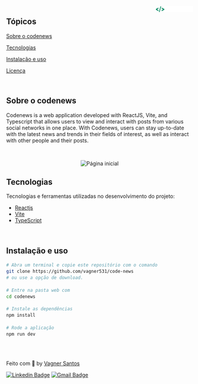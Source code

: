 
<img align="right" src="src/assets/logo-git.png" width="100px" alt="twitter">

## Tópicos 

[Sobre o codenews](#sobre-o-codenews)

[Tecnologias](#tecnologias)

[Instalação e uso](#instalação-e-uso)

[Licença](#licença)

<br>

## Sobre o codenews

Codenews is a web application developed with ReactJS, Vite, and Typescript that allows users to view and interact with posts from various social networks in one place. With Codenews, users can stay up-to-date with the latest news and trends in their fields of interest, as well as interact with other people and their posts.

<br>

<p align="center">
   <img src="https://user-images.githubusercontent.com/36738524/231910025-45672d26-d72e-423a-8834-28dc8d10a152.png" alt="Página inicial">
</p>

## Tecnologias

Tecnologias e ferramentas utilizadas no desenvolvimento do projeto:

- [Reactjs](https://react.dev/)
- [Vite](https://vitejs.dev/)
- [TypeScript](https://www.typescriptlang.org/)

<br>

## Instalação e uso

```bash
# Abra um terminal e copie este repositório com o comando
git clone https://github.com/vagner531/code-news
# ou use a opção de download.

# Entre na pasta web com 
cd codenews

# Instale as dependências
npm install

# Rode a aplicação
npm run dev
```

<br>


<br>


Feito com :blue_heart: by [Vagner Santos](https://github.com/vagner531)

[![Linkedin Badge](https://img.shields.io/badge/-Vagner%20Santos-0d99ff?style=flat-square&logo=Linkedin&logoColor=white&link=https://www.linkedin.com/in/vagnersantosnascimento/)](https://www.linkedin.com/in/vagnersantosnascimento/) 
[![Gmail Badge](https://img.shields.io/badge/-vagnerndsantos@gmail.com-0d99ff?style=flat-square&logo=Gmail&logoColor=white&link=mailto:vganerndsantos@gmail.com)](mailto:vagnerndsantos@gmail.com)